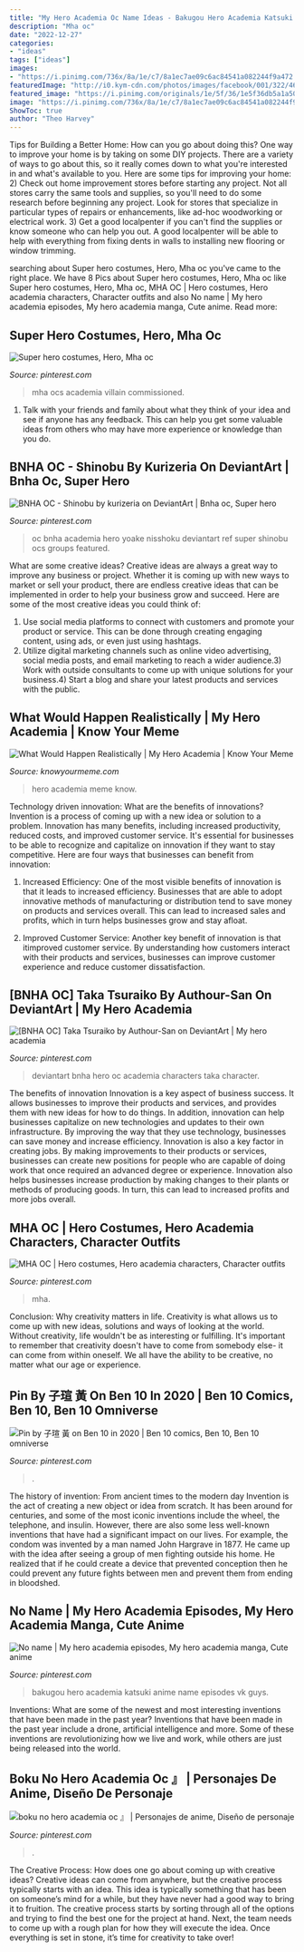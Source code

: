 ```yaml
---
title: "My Hero Academia Oc Name Ideas - Bakugou Hero Academia Katsuki Anime Name Episodes Vk Guys"
description: "Mha oc"
date: "2022-12-27"
categories:
- "ideas"
tags: ["ideas"]
images:
- "https://i.pinimg.com/736x/8a/1e/c7/8a1ec7ae09c6ac84541a082244f9a472.jpg"
featuredImage: "http://i0.kym-cdn.com/photos/images/facebook/001/322/463/d0a.jpg"
featured_image: "https://i.pinimg.com/originals/1e/5f/36/1e5f36db5a1a5036dc61013bd5aee40b.jpg"
image: "https://i.pinimg.com/736x/8a/1e/c7/8a1ec7ae09c6ac84541a082244f9a472.jpg"
ShowToc: true
author: "Theo Harvey"
---
```



Tips for Building a Better Home: How can you go about doing this?
One way to improve your home is by taking on some DIY projects. There are a variety of ways to go about this, so it really comes down to what you're interested in and what's available to you. Here are some tips for improving your home: 
2) Check out home improvement stores before starting any project. Not all stores carry the same tools and supplies, so you'll need to do some research before beginning any project. Look for stores that specialize in particular types of repairs or enhancements, like ad-hoc woodworking or electrical work. 
3) Get a good localpenter if you can't find the supplies or know someone who can help you out. A good localpenter will be able to help with everything from fixing dents in walls to installing new flooring or window trimming.

	

		
searching about Super hero costumes, Hero, Mha oc you've came to the right place. We have 8 Pics about Super hero costumes, Hero, Mha oc like Super hero costumes, Hero, Mha oc, MHA OC | Hero costumes, Hero academia characters, Character outfits and also No name | My hero academia episodes, My hero academia manga, Cute anime. Read more:
		
    
## Super Hero Costumes, Hero, Mha Oc

<img loading=lazy src="https://i.pinimg.com/736x/8a/1e/c7/8a1ec7ae09c6ac84541a082244f9a472.jpg" onerror="this.onerror=null;this.src='https://tse4.mm.bing.net/th?id=OIP.9ZWbwa6Pcvm-L1vzTB_r-AHaE1&amp;pid=15.1';" alt="Super hero costumes, Hero, Mha oc">

_Source: pinterest.com_

>mha ocs academia villain commissioned. 

	

1. Talk with your friends and family about what they think of your idea and see if anyone has any feedback. This can help you get some valuable ideas from others who may have more experience or knowledge than you do.

    
## BNHA OC - Shinobu By Kurizeria On DeviantArt | Bnha Oc, Super Hero

<img loading=lazy src="https://i.pinimg.com/736x/fc/51/0c/fc510c8b129c4a092b34b8931b9b5ef8.jpg" onerror="this.onerror=null;this.src='https://tse1.mm.bing.net/th?id=OIP.plyxBqkEfd4_EYnAYoTYCAHaDy&amp;pid=15.1';" alt="BNHA OC - Shinobu by kurizeria on DeviantArt | Bnha oc, Super hero">

_Source: pinterest.com_

>oc bnha academia hero yoake nisshoku deviantart ref super shinobu ocs groups featured. 

	

What are some creative ideas?
Creative ideas are always a great way to improve any business or project. Whether it is coming up with new ways to market or sell your product, there are endless creative ideas that can be implemented in order to help your business grow and succeed. Here are some of the most creative ideas you could think of:
1) Use social media platforms to connect with customers and promote your product or service. This can be done through creating engaging content, using ads, or even just using hashtags.
2) Utilize digital marketing channels such as online video advertising, social media posts, and email marketing to reach a wider audience.3) Work with outside consultants to come up with unique solutions for your business.4) Start a blog and share your latest products and services with the public.

    
## What Would Happen Realistically | My Hero Academia | Know Your Meme

<img loading=lazy src="http://i0.kym-cdn.com/photos/images/facebook/001/322/463/d0a.jpg" onerror="this.onerror=null;this.src='https://tse1.mm.bing.net/th?id=OIP.tgZrBeOl-PnhryVRykAK7gHaKg&amp;pid=15.1';" alt="What Would Happen Realistically | My Hero Academia | Know Your Meme">

_Source: knowyourmeme.com_

>hero academia meme know. 

	

Technology driven innovation: What are the benefits of innovations?
Invention is a process of coming up with a new idea or solution to a problem. Innovation has many benefits, including increased productivity, reduced costs, and improved customer service. It's essential for businesses to be able to recognize and capitalize on innovation if they want to stay competitive. Here are four ways that businesses can benefit from innovation: 
1. Increased Efficiency: One of the most visible benefits of innovation is that it leads to increased efficiency. Businesses that are able to adopt innovative methods of manufacturing or distribution tend to save money on products and services overall. This can lead to increased sales and profits, which in turn helps businesses grow and stay afloat. 

2. Improved Customer Service: Another key benefit of innovation is that itimproved customer service. By understanding how customers interact with their products and services, businesses can improve customer experience and reduce customer dissatisfaction.

    
## [BNHA OC] Taka Tsuraiko By Authour-San On DeviantArt | My Hero Academia

<img loading=lazy src="https://i.pinimg.com/736x/66/40/4f/66404f8ea501a26b9cbb0e405aaa0c11.jpg" onerror="this.onerror=null;this.src='https://tse2.mm.bing.net/th?id=OIP.ZOUJaRehO98_M4jKUwmpbQHaEc&amp;pid=15.1';" alt="[BNHA OC] Taka Tsuraiko by Authour-San on DeviantArt | My hero academia">

_Source: pinterest.com_

>deviantart bnha hero oc academia characters taka character. 

	

The benefits of innovation
Innovation is a key aspect of business success. It allows businesses to improve their products and services, and provides them with new ideas for how to do things. In addition, innovation can help businesses capitalize on new technologies and updates to their own infrastructure. By improving the way that they use technology, businesses can save money and increase efficiency.
Innovation is also a key factor in creating jobs. By making improvements to their products or services, businesses can create new positions for people who are capable of doing work that once required an advanced degree or experience. Innovation also helps businesses increase production by making changes to their plants or methods of producing goods. In turn, this can lead to increased profits and more jobs overall.

    
## MHA OC | Hero Costumes, Hero Academia Characters, Character Outfits

<img loading=lazy src="https://i.pinimg.com/736x/b5/61/bc/b561bc3b8edee8902d7ddf329aa75ea6.jpg" onerror="this.onerror=null;this.src='https://tse2.mm.bing.net/th?id=OIP.B4bCqmR-V0VB5ikvPF4UhwHaK4&amp;pid=15.1';" alt="MHA OC | Hero costumes, Hero academia characters, Character outfits">

_Source: pinterest.com_

>mha. 

	

Conclusion: Why creativity matters in life.
Creativity is what allows us to come up with new ideas, solutions and ways of looking at the world. Without creativity, life wouldn't be as interesting or fulfilling. It's important to remember that creativity doesn't have to come from somebody else- it can come from within oneself. We all have the ability to be creative, no matter what our age or experience.

    
## Pin By 子瑄 黃 On Ben 10 In 2020 | Ben 10 Comics, Ben 10, Ben 10 Omniverse

<img loading=lazy src="https://i.pinimg.com/736x/dc/b9/26/dcb9265d6d0772b1049094cef0bf2e02.jpg" onerror="this.onerror=null;this.src='https://tse1.mm.bing.net/th?id=OIP.UvV7qE8u2Skwa3ZhdIrtRgHaJQ&amp;pid=15.1';" alt="Pin by 子瑄 黃 on Ben 10 in 2020 | Ben 10 comics, Ben 10, Ben 10 omniverse">

_Source: pinterest.com_

>. 

	

The history of invention: From ancient times to the modern day
Invention is the act of creating a new object or idea from scratch. It has been around for centuries, and some of the most iconic inventions include the wheel, the telephone, and insulin. However, there are also some less well-known inventions that have had a significant impact on our lives. For example, the condom was invented by a man named John Hargrave in 1877. He came up with the idea after seeing a group of men fighting outside his home. He realized that if he could create a device that prevented conception then he could prevent any future fights between men and prevent them from ending in bloodshed.

    
## No Name | My Hero Academia Episodes, My Hero Academia Manga, Cute Anime

<img loading=lazy src="https://i.pinimg.com/originals/1e/5f/36/1e5f36db5a1a5036dc61013bd5aee40b.jpg" onerror="this.onerror=null;this.src='https://tse2.mm.bing.net/th?id=OIP.ndgvEjppUhchIiz8qNHVUAAAAA&amp;pid=15.1';" alt="No name | My hero academia episodes, My hero academia manga, Cute anime">

_Source: pinterest.com_

>bakugou hero academia katsuki anime name episodes vk guys. 

	

Inventions: What are some of the newest and most interesting inventions that have been made in the past year?
Inventions that have been made in the past year include a drone, artificial intelligence and more. Some of these inventions are revolutionizing how we live and work, while others are just being released into the world.

    
## Boku No Hero Academia Oc 』 | Personajes De Anime, Diseño De Personaje

<img loading=lazy src="https://i.pinimg.com/736x/c2/f2/1e/c2f21e3a7de3aa76bc8085180f4df72c.jpg" onerror="this.onerror=null;this.src='https://tse1.mm.bing.net/th?id=OIP.SMn3ku8Hv11NVrVZTXOSoAHaEa&amp;pid=15.1';" alt="boku no hero academia oc 』 | Personajes de anime, Diseño de personaje">

_Source: pinterest.com_

>. 

	

The Creative Process: How does one go about coming up with creative ideas?
Creative ideas can come from anywhere, but the creative process typically starts with an idea. This idea is typically something that has been on someone’s mind for a while, but they have never had a good way to bring it to fruition. The creative process starts by sorting through all of the options and trying to find the best one for the project at hand. Next, the team needs to come up with a rough plan for how they will execute the idea. Once everything is set in stone, it’s time for creativity to take over!

